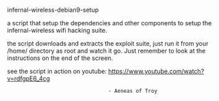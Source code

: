 infernal-wireless-debian9-setup

a script that setup the dependencies and other components to
setup the infernal-wireless wifi hacking suite.

the script downloads and extracts the exploit suite, just run
it from your /home/ directory as root and watch it go. Just 
remember to look at the instructions on the end of the screen.

see the script in action on youtube:
https://www.youtube.com/watch?v=rdfgpE6_4cg

                                     - Aeneas of Troy 
